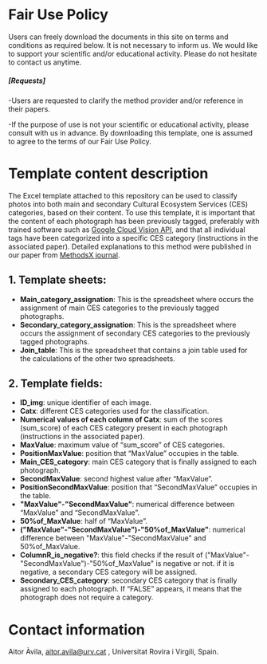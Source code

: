# Fair Use Policy
Users can freely download the documents in this site on terms and conditions as required below. It is not necessary to inform us. We would like to support your scientific and/or educational activity. Please do not hesitate to contact us anytime. 
##### [Requests]
-Users are requested to clarify the method provider and/or reference in their papers.

-If the purpose of use is not your scientific or educational activity, please consult with us in advance.
By downloading this template, one is assumed to agree to the terms of our Fair Use Policy.
# Template content description
The Excel template attached to this repository can be used to classify photos into both main and secondary Cultural Ecosystem Services (CES) categories, based on their content. To use this template, it is important that the content of each photograph has been previously tagged, preferably with trained software such as [Google Cloud Vision API](https://cloud.google.com/vision), and that all individual tags have been categorized into a specific CES category (instructions in the associated paper). Detailed explanations to this method were published in our paper from [MethodsX journal](https://www.journals.elsevier.com/methodsx).
## 1. Template sheets:
* __Main_category_assignation__: This is the spreadsheet where occurs the assignment of main CES categories to the previously tagged photographs.
* __Secondary_category_assignation__: This is the spreadsheet where occurs the assignment of secondary CES categories to the previously tagged photographs.
* __Join_table__: This is the spreadsheet that contains a join table used for the calculations of the other two spreadsheets.
## 2. Template fields:
* __ID_img__: unique identifier of each image.
* __Catx__: different CES categories used for the classification.
* __Numerical values of each column of Catx__: sum of the scores (sum_score) of each CES category present in each photograph (instructions in the associated paper).
* __MaxValue__: maximum value of “sum_score” of CES categories. 
* __PositionMaxValue__: position that “MaxValue” occupies in the table.
* __Main_CES_category__: main CES category that is finally assigned to each photograph.
* __SecondMaxValue__: second highest value after “MaxValue”.
* __PositionSecondMaxValue__: position that “SecondMaxValue” occupies in the table.
* __"MaxValue"-"SecondMaxValue"__: numerical difference between “MaxValue” and “SecondMaxValue”.
* __50%of_MaxValue__: half of “MaxValue”.
* __("MaxValue"-"SecondMaxValue")-"50%of_MaxValue"__: numerical difference between "MaxValue"-"SecondMaxValue" and 50%of_MaxValue.
* __ColumnR_is_negative?__: this field checks if the result of ("MaxValue"-"SecondMaxValue")-"50%of_MaxValue" is negative or not. if it is negative, a secondary CES category will be assigned.
* __Secondary_CES_category__: secondary CES category that is finally assigned to each photograph. If “FALSE” appears, it means that the photograph does not require a category.
# Contact information
Aitor Àvila, aitor.avila@urv.cat , Universitat Rovira i Virgili, Spain. 

